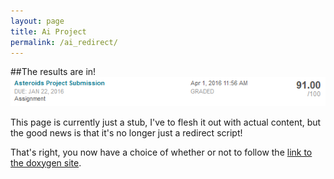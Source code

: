 ```yaml
---
layout: page
title: Ai Project
permalink: /ai_redirect/
---
```

##The results are in!
![91 out of 100][results]

This page is currently just a stub, I've to flesh it out with actual content, but the good news is that it's no longer just a redirect script!

That's right, you now have a choice of whether or not to follow the [link to the doxygen site][doxygen].

[doxygen]: http://shovelware.github.io/arnieboids/
[results]: https://raw.githubusercontent.com/shovelware/arnieboids/master/arnie_boids_result.PNG
